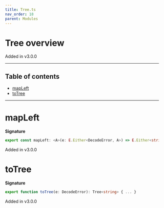```yaml
---
title: Tree.ts
nav_order: 18
parent: Modules
---
```


# Tree overview

Added in v3.0.0

---

<h2 class="text-delta">Table of contents</h2>

- [mapLeft](#mapleft)
- [toTree](#totree)

---

# mapLeft

**Signature**

```ts
export const mapLeft: <A>(e: E.Either<DecodeError, A>) => E.Either<string, A> = ...
```

Added in v3.0.0

# toTree

**Signature**

```ts
export function toTree(e: DecodeError): Tree<string> { ... }
```

Added in v3.0.0
